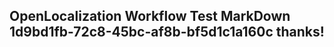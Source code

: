 <properties
ms.topic="hero-topic"
ms.test1="hero-topic"
ms.test2="test"/>

## OpenLocalization Workflow Test MarkDown 1d9bd1fb-72c8-45bc-af8b-bf5d1c1a160c thanks!
